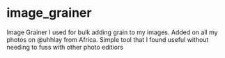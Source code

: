 # image_grainer
Image Grainer I used for bulk adding grain to my images. Added on all my photos on @uhhlay from Africa. Simple tool that I found useful without needing to fuss with other photo editiors

